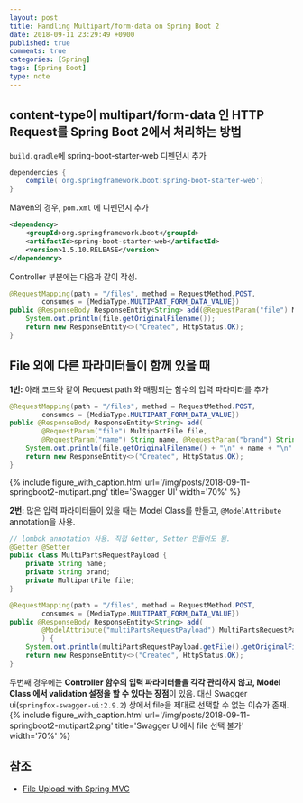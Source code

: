```yaml
---
layout: post
title: Handling Multipart/form-data on Spring Boot 2
date: 2018-09-11 23:29:49 +0900
published: true
comments: true
categories: [Spring]
tags: [Spring Boot]
type: note
---
```


## content-type이 multipart/form-data 인 HTTP Request를 Spring Boot 2에서 처리하는 방법

`build.gradle`에 spring-boot-starter-web 디펜던시 추가
```gradle
dependencies {
	compile('org.springframework.boot:spring-boot-starter-web')
}
```
Maven의 경우, `pom.xml` 에 디펜던시 추가
```xml
<dependency>
    <groupId>org.springframework.boot</groupId>
    <artifactId>spring-boot-starter-web</artifactId>
    <version>1.5.10.RELEASE</version>
</dependency>
```
Controller 부분에는 다음과 같이 작성.
```java
@RequestMapping(path = "/files", method = RequestMethod.POST,
        consumes = {MediaType.MULTIPART_FORM_DATA_VALUE})
public @ResponseBody ResponseEntity<String> add(@RequestParam("file") MultipartFile file) {
    System.out.println(file.getOriginalFilename());
    return new ResponseEntity<>("Created", HttpStatus.OK);
}
```


## File 외에 다른 파라미터들이 함께 있을 때
**1번:** 아래 코드와 같이 Request path 와 매핑되는 함수의 입력 파라미터를 추가
```java
@RequestMapping(path = "/files", method = RequestMethod.POST,
        consumes = {MediaType.MULTIPART_FORM_DATA_VALUE})
public @ResponseBody ResponseEntity<String> add(
        @RequestParam("file") MultipartFile file,
        @RequestParam("name") String name, @RequestParam("brand") String brand) {
    System.out.println(file.getOriginalFilename() + "\n" + name + "\n" + brand);
    return new ResponseEntity<>("Created", HttpStatus.OK);
}
```
{% include figure_with_caption.html
   url='/img/posts/2018-09-11-springboot2-mutipart.png'
   title='Swagger UI'
   width='70%' %}

**2번:** 많은 입력 파라미터들이 있을 때는 Model Class를 만들고, `@ModelAttribute` annotation을 사용.
```java
// lombok annotation 사용. 직접 Getter, Setter 만들어도 됨.
@Getter @Setter
public class MultiPartsRequestPayload {
    private String name;
    private String brand;
    private MultipartFile file;
}

@RequestMapping(path = "/files", method = RequestMethod.POST,
        consumes = {MediaType.MULTIPART_FORM_DATA_VALUE})
public @ResponseBody ResponseEntity<String> add(
        @ModelAttribute("multiPartsRequestPayload") MultiPartsRequestPayload multiPartsRequestPayload
        ) {
    System.out.println(multiPartsRequestPayload.getFile().getOriginalFilename() + "\n" + multiPartsRequestPayload.getName() + "\n" + multiPartsRequestPayload.getBrand());
    return new ResponseEntity<>("Created", HttpStatus.OK);
}
```

두번째 경우에는 **Controller 함수의 입력 파라미터들을 각각 관리하지 않고, Model Class 에서 validation 설정을 할 수 있다는 장점**이 있음.
대신 Swagger ui(`springfox-swagger-ui:2.9.2`) 상에서 file을 제대로 선택할 수 없는 이슈가 존재.
{% include figure_with_caption.html
   url='/img/posts/2018-09-11-springboot2-mutipart2.png'
   title='Swagger UI에서 file 선택 불가'
   width='70%' %}

## 참조
- [File Upload with Spring MVC](https://www.baeldung.com/spring-file-upload)

